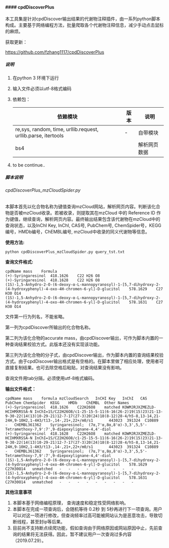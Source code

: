 ####  #### cpdDiscoverPlus ####

本工具集是针对cpdDiscover输出结果的代谢物注释插件，由一系列python脚本构成。主要基于网络编程方法，批量爬取各个代谢物注释信息，减少手动点击鼠标的麻烦。

获取更新：

https://github.com/fzhang1117/cpdDiscoverPlus



##### 说明 #####

1. 在python 3 环境下运行

2. 输入文件必须以utf-8格式编码

3. 依赖包：

   | 依赖模块                                                     | 版本 | 说明         |
   | ------------------------------------------------------------ | ---- | ------------ |
   | re,sys, random, time, urllib.request, urllib.parse, itertools | -    | 自带模块     |
   | bs4                                                          |      | 解析网页数据 |

4. to be continue..

   

##### 脚本说明 

###### cpdDiscoverPlus_mzCloudSpider.py

本脚本首先以化合物名称为键值查询mzCloud网站，解析网页内容。判断该化合物是否被mzCloud收录。若被收录，则提取其在mzCloud 中的 Reference ID 作为键值，继续查询，解析网页内容。最终输出结果包含该代谢物在mzCloud中的查询状态，以及InChI Key, InChI, CAS号, PubChem号, ChemSpider号，KEGG编号，HMDb编号，ChEMBL编号, mzCloud中收录的同义代谢物等信息。 



**使用方法:**

```
python cpdDiscoverPlus_mzCloudSpider.py query_tst.txt
```

**查询文件格式:**

```	
cpdName	mass	Formula
(+)-Syringaresinol	418.1626	C22 H26 O8
(+)-Syringaresinol	418.1628	C22 H26 O8
(1S)-1,5-Anhydro-2-O-(6-deoxy-α-L-mannopyranosyl)-1-[5,7-dihydroxy-2-(4-hydroxyphenyl)-4-oxo-4H-chromen-6-yl]-D-glucitol	578.1629	C27 H30 O14
(1S)-1,5-Anhydro-2-O-(6-deoxy-α-L-mannopyranosyl)-1-[5,7-dihydroxy-2-(4-hydroxyphenyl)-4-oxo-4H-chromen-6-yl]-D-glucitol	578.1631	C27 H30 O14
```

文件第一行为列名，不能省略。

第一列为cpdDiscover所输出的化合物名称。

第二列为该化合物的accurate mass，由cpdDiscover输出，可作为脚本内置的一种查询结果校验方式。此版本还没有实现该功能。

第三列为该化合物的分子式，由cpdDiscover输出，作为脚本内置的查询结果校验方式。由于cpdDiscover输出格式是有空格的。在脚本里做了相应处理，使用者可直接复制结果。也可去除空格后粘贴，对查询结果没有影响。

查询文件用tab分隔，必须使用utf-8格式编码。



**输出文件格式：**

```
cpdName	mass	formula	mzCloudSearch	InCHI Key	InChI	CAS	PubChem	ChemSpider	KEGG	HMDb	ChEMBL	Other Names
(+)-Syringaresinol	418.1626	C22H26O8	matched	KOWMJRJXZMEZLD-HCIHMXRSSA-N	InChI=1S/C22H26O8/c1-25-15-5-11(6-16(26-2)19(15)23)21-13-9-30-22(14(13)10-29-21)12-7-17(27-3)20(24)18(8-12)28-4/h5-8,13-14,21-24H,9-10H2,1-4H3/t13-,14-,21+,22+/m0/s1		443023	391324	C10889	-	CHEMBL361362	Syringaresinol;  (7α,7'α,8α,8'α)-3,3',5,5'-Tetramethoxy-7,9':7',9-diepoxylignane-4,4'-diol
(+)-Syringaresinol	418.1628	C22H26O8	matched	KOWMJRJXZMEZLD-HCIHMXRSSA-N	InChI=1S/C22H26O8/c1-25-15-5-11(6-16(26-2)19(15)23)21-13-9-30-22(14(13)10-29-21)12-7-17(27-3)20(24)18(8-12)28-4/h5-8,13-14,21-24H,9-10H2,1-4H3/t13-,14-,21+,22+/m0/s1		443023	391324	C10889	-	CHEMBL361362	Syringaresinol;  (7α,7'α,8α,8'α)-3,3',5,5'-Tetramethoxy-7,9':7',9-diepoxylignane-4,4'-diol
(1S)-1,5-Anhydro-2-O-(6-deoxy-α-L-mannopyranosyl)-1-[5,7-dihydroxy-2-(4-hydroxyphenyl)-4-oxo-4H-chromen-6-yl]-D-glucitol	578.1629	C27H30O14	unmatched	-	-	-	-	-	-	-	-	-
(1S)-1,5-Anhydro-2-O-(6-deoxy-α-L-mannopyranosyl)-1-[5,7-dihydroxy-2-(4-hydroxyphenyl)-4-oxo-4H-chromen-6-yl]-D-glucitol	578.1631	C27H30O14	unmatched	-	-	-	-	-	-	-	-	-

```

**其他注意事项** 

1. 本脚本基于网络编程原理， 查询速度和稳定性受网络影响。
2. 本脚本在完成一项查询后，会随机等待 0.2秒 到 5秒再进行下一项查询。用户可以对这一项进行修改，但查询频率过高可能被网站认为是恶意攻击，导致切断线程，甚至封ip等后果。
3. 目前尚不支持断点续爬功能，假如查询由于网络原因或网站原因中止，先前查询的结果将无法获得。因此，暂不建议用户一次查询过多内容（2019.07.29）。

